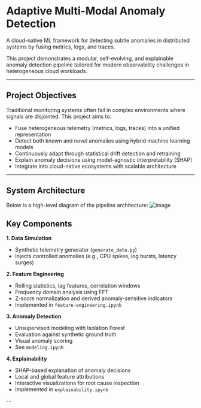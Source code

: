 # Adaptive Multi-Modal Anomaly Detection

A cloud-native ML framework for detecting subtle anomalies in distributed systems by fusing metrics, logs, and traces.

This project demonstrates a modular, self-evolving, and explainable anomaly detection pipeline tailored for modern observability challenges in heterogeneous cloud workloads.

---

## Project Objectives

Traditional monitoring systems often fail in complex environments where signals are disjointed. This project aims to:

- Fuse heterogeneous telemetry (metrics, logs, traces) into a unified representation
- Detect both known and novel anomalies using hybrid machine learning models
- Continuously adapt through statistical drift detection and retraining
- Explain anomaly decisions using model-agnostic interpretability (SHAP)
- Integrate into cloud-native ecosystems with scalable architecture

---

## System Architecture

Below is a high-level diagram of the pipeline architecture:
![image](https://github.com/user-attachments/assets/d4375024-a439-499e-86b1-bbaf501b42b8)




## Key Components
**1. Data Simulation**
- Synthetic telemetry generator (`generate_data.py`)
- Injects controlled anomalies (e.g., CPU spikes, log bursts, latency surges)

**2. Feature Engineering**
- Rolling statistics, lag features, correlation windows
- Frequency domain analysis using FFT
- Z-score normalization and derived anomaly-sensitive indicators
- Implemented in `feature-engineering.ipynb`

**3. Anomaly Detection**
- Unsupervised modeling with Isolation Forest
- Evaluation against synthetic ground truth
- Visual anomaly scoring
- See `modeling.ipynb`

**4. Explainability**
- SHAP-based explanation of anomaly decisions
- Local and global feature attributions
- Interactive visualizations for root cause inspection
- Implemented in `explainability.ipynb`

--


